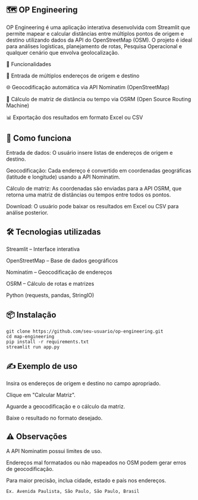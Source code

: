 ## 🗺️ OP Engineering

OP Engineering é uma aplicação interativa desenvolvida com Streamlit que permite mapear e calcular distâncias entre múltiplos pontos de origem e destino utilizando dados da API do OpenStreetMap (OSM). O projeto é ideal para análises logísticas, planejamento de rotas, Pesquisa Operacional e qualquer cenário que envolva geolocalização.

🚀 Funcionalidades

📍 Entrada de múltiplos endereços de origem e destino

🌐 Geocodificação automática via API Nominatim (OpenStreetMap)

🧭 Cálculo de matriz de distância ou tempo via OSRM (Open Source Routing Machine)

📊 Exportação dos resultados em formato Excel ou CSV



## 🧠 Como funciona

Entrada de dados: O usuário insere listas de endereços de origem e destino.

Geocodificação: Cada endereço é convertido em coordenadas geográficas (latitude e longitude) usando a API Nominatim.

Cálculo de matriz: As coordenadas são enviadas para a API OSRM, que retorna uma matriz de distâncias ou tempos entre todos os pontos.

Download: O usuário pode baixar os resultados em Excel ou CSV para análise posterior.

## 🛠️ Tecnologias utilizadas

Streamlit – Interface interativa

OpenStreetMap – Base de dados geográficos

Nominatim – Geocodificação de endereços

OSRM – Cálculo de rotas e matrizes

Python (requests, pandas, StringIO)

## 📦 Instalação

```
git clone https://github.com/seu-usuario/op-engineering.git
cd map-engineering
pip install -r requirements.txt
streamlit run app.py
```

## ✍️ Exemplo de uso

Insira os endereços de origem e destino no campo apropriado.

Clique em "Calcular Matriz".

Aguarde a geocodificação e o cálculo da matriz.

Baixe o resultado no formato desejado.

## ⚠️ Observações

A API Nominatim possui limites de uso.

Endereços mal formatados ou não mapeados no OSM podem gerar erros de geocodificação.

Para maior precisão, inclua cidade, estado e país nos endereços.

```
Ex. Avenida Paulista, São Paulo, São Paulo, Brasil
```